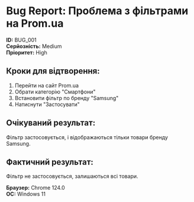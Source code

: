 # Bug Report: Проблема з фільтрами на Prom.ua

**ID:** BUG_001  
**Серйозність:** Medium  
**Пріоритет:** High

## Кроки для відтворення:
1. Перейти на сайт Prom.ua
2. Обрати категорію "Смартфони"
3. Встановити фільтр по бренду "Samsung"
4. Натиснути "Застосувати"

## Очікуваний результат:
Фільтр застосовується, і відображаються тільки товари бренду Samsung.

## Фактичний результат:
Фільтр не застосовується, залишаються всі товари.

**Браузер:** Chrome 124.0  
**ОС:** Windows 11
